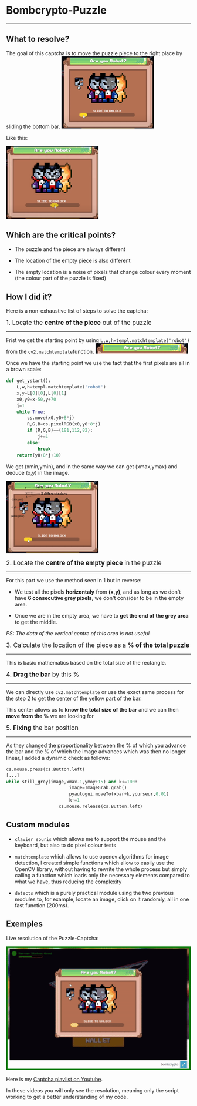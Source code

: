# Bombcrypto-Puzzle
---

## What to resolve?

The goal of this captcha is to move the puzzle piece to the right place by sliding the bottom bar.
<img src="https://github.com/HugoCls/Captcha-Solving/blob/main/Bombcrypto-Puzzle/images/README_IMAGES/captcha_not_done.png?raw=true"  width="50%" height="50%">

Like this:

<img src="https://github.com/HugoCls/Captcha-Solving/blob/main/Bombcrypto-Puzzle/images/README_IMAGES/captcha_done.png?raw=true" width="50%" height="50%">


## Which are the critical points?

- The puzzle and the piece are always different


- The location of the empty piece is also different


- The empty location is a noise of pixels that change colour every moment (the colour part of the puzzle is fixed)

## How I did it?

Here is a non-exhaustive list of steps to solve the captcha:

<big>1. Locate the **centre of the piece** out of the puzzle</big>
***

Frist we get the starting point by using `L,w,h=templ.matchtemplate('robot')` from the `cv2.matchtemplate`function.
<img src="https://github.com/HugoCls/Captcha-Solving/blob/main/Bombcrypto-Puzzle/images/README_IMAGES/get_start_point.png?raw=true" width="50%" height="50%">

Once we have the starting point we use the fact that the first pixels are all in a brown scale:




```python
def get_ystart():
    L,w,h=templ.matchtemplate('robot')
    x,y=L[0][0],L[0][1]
    x0,y0=x-50,y+70
    j=1
    while True:
        cs.move(x0,y0+8*j)
        R,G,B=cs.pixelRGB(x0,y0+8*j)
        if (R,G,B)==(181,112,82):
            j+=1
        else:
            break
    return(y0+8*j+10)
```

We get (xmin,ymin), and in the same way we can get (xmax,ymax) and deduce (x,y) in the image.

<img src="https://github.com/HugoCls/Captcha-Solving/blob/main/Bombcrypto-Puzzle/images/README_IMAGES/find_piece.png?raw=true" width="50%" height="50%">

<big>2. Locate the **centre of the empty piece** in the puzzle</big>
***

For this part we use the method seen in 1 but in reverse:

- We test all the pixels **horizontaly** from **(x,y)**, and as long as we don't have **6 consecutive grey pixels**, we don't consider to be in the empty area.


- Once we are in the empty area, we have to **get the end of the grey area** to get the middle.



*PS: The data of the vertical centre of this area is not useful*

<big>3. Calculate the location of the piece as a **% of the total puzzle**</big>
***

This is basic mathematics based on the total size of the rectangle.

<big>4. **Drag the bar** by this %</big>
***

We can directly use `cv2.matchtemplate` or use the exact same process for the step 2 to get the center of the yellow part of the bar.

This center allows us to **know the total size of the bar** and we can then **move from the %** we are looking for

<big>5. **Fixing** the bar position</big>
***

As they changed the proportionality between the % of which you advance the bar and the % of which the image advances which was then no longer linear, I added a dynamic check as follows:



```python
cs.mouse.press(cs.Button.left)
[...]
while still_grey(image,xmax-1,ymoy+15) and k<=100:
                        image=ImageGrab.grab()
                        pyautogui.moveTo(xbar+k,ycurseur,0.01)
                        k+=1
                    cs.mouse.release(cs.Button.left)
```


## Custom modules

* `clavier_souris` which allows me to support the mouse and the keyboard, but also to do pixel colour tests


* `matchtemplate` which allows to use opencv algorithms for image detection, I created simple functions which allow to easily use the OpenCV library, without having to rewrite the whole process but simply calling a function which loads only the necessary elements compared to what we have, thus reducing the complexity


* `detects` which is a purely practical module using the two previous modules to, for example, locate an image, click on it randomly, all in one fast function (200ms).


## Exemples

Live resolution of the Puzzle-Captcha:
<p align="center">
	<img src="https://github.com/HugoCls/BOT-Bombcrypto/blob/main/data/images/readme/captcha.gif?raw=true" alt="Captcha" style="width: 100%;">
</p>	

Here is my [Captcha playlist on Youtube](https://www.youtube.com/watch?v=nxSKQm3I88s&list=PL_7_H9j4EBUPKgiBUpKZJKIzCvJqu0Cbb "Captcha on Youtube").

In these videos you will only see the resolution, meaning only the script working to get a better understanding of my code.


